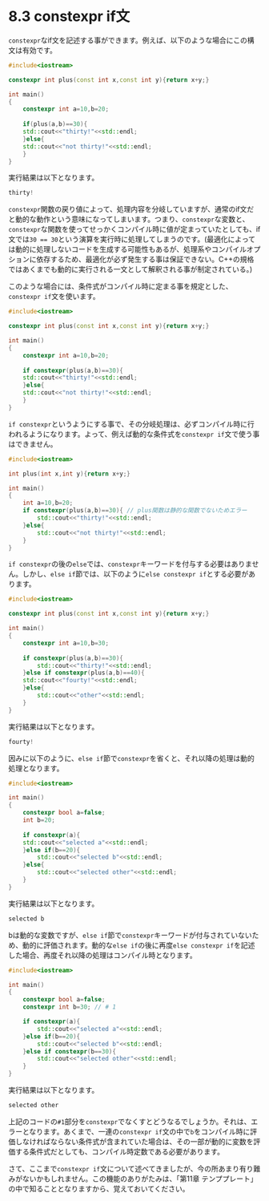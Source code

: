 # 8.3 constexpr if文

`constexpr`なif文を記述する事ができます。例えば、以下のような場合にこの構文は有効です。
```cpp
#include<iostream>

constexpr int plus(const int x,const int y){return x+y;}

int main()
{
    constexpr int a=10,b=20;
	
    if(plus(a,b)==30){
	std::cout<<"thirty!"<<std::endl;
    }else{
	std::cout<<"not thirty!"<<std::endl;
    }
}
```
実行結果は以下となります。
```cpp
thirty!
```
`constexpr`関数の戻り値によって、処理内容を分岐していますが、通常のif文だと動的な動作という意味になってしまいます。つまり、`constexpr`な変数と、`constexpr`な関数を使ってせっかくコンパイル時に値が定まっていたとしても、if文では`30 == 30`という演算を実行時に処理してしまうのです。(最適化によっては動的に処理しないコードを生成する可能性もあるが、処理系やコンパイルオプションに依存するため、最適化が必ず発生する事は保証できない。C++の規格ではあくまでも動的に実行される一文として解釈される事が制定されている。)

このような場合には、条件式がコンパイル時に定まる事を規定とした、`constexpr if`文を使います。
```cpp
#include<iostream>

constexpr int plus(const int x,const int y){return x+y;}

int main()
{
    constexpr int a=10,b=20;
	
    if constexpr(plus(a,b)==30){
	std::cout<<"thirty!"<<std::endl;
    }else{
	std::cout<<"not thirty!"<<std::endl;
    }
}
```
`if constexpr`というようにする事で、その分岐処理は、必ずコンパイル時に行われるようになります。よって、例えば動的な条件式を`constexpr if`文で使う事はできません。
```cpp
#include<iostream>

int plus(int x,int y){return x+y;}

int main()
{
    int a=10,b=20;
    if constexpr(plus(a,b)==30){ // plus関数は静的な関数でないためエラー
        std::cout<<"thirty!"<<std::endl;
    }else{
        std::cout<<"not thirty!"<<std::endl;
    }
}
```
`if constexpr`の後の`else`では、`constexpr`キーワードを付与する必要はありません。しかし、`else if`節では、以下のように`else constexpr if`とする必要があります。
```cpp
#include<iostream>

constexpr int plus(const int x,const int y){return x+y;}

int main()
{
    constexpr int a=10,b=30;
	
    if constexpr(plus(a,b)==30){
        std::cout<<"thirty!"<<std::endl;
    }else if constexpr(plus(a,b)==40){
	std::cout<<"fourty!"<<std::endl;
    }else{
        std::cout<<"other"<<std::endl;
    }
}
```
実行結果は以下となります。
```cpp
fourty!
```
因みに以下のように、`else if`節で`constexpr`を省くと、それ以降の処理は動的処理となります。
```cpp
#include<iostream>

int main()
{
    constexpr bool a=false;
    int b=20;
    
    if constexpr(a){
	std::cout<<"selected a"<<std::endl;
    }else if(b==20){
        std::cout<<"selected b"<<std::endl;
    }else{
        std::cout<<"selected other"<<std::endl;
    }
}
```
実行結果は以下となります。
```cpp
selected b
```
bは動的な変数ですが、`else if`節で`constexpr`キーワードが付与されていないため、動的に評価されます。動的な`else if`の後に再度`else constexpr if`を記述した場合、再度それ以降の処理はコンパイル時となります。
```cpp
#include<iostream>

int main()
{
    constexpr bool a=false;
    constexpr int b=30; // # 1

    if constexpr(a){
        std::cout<<"selected a"<<std::endl;
    }else if(b==20){
        std::cout<<"selected b"<<std::endl;
    }else if constexpr(b==30){
        std::cout<<"selected other"<<std::endl;
    }
}
```
実行結果は以下となります。
```cpp
selected other
```
上記のコードの`#1`部分を`constexpr`でなくすとどうなるでしょうか。それは、エラーとなります。あくまで、一連の`constexpr if`文の中で`b`をコンパイル時に評価しなければならない条件式が含まれていた場合は、その一部が動的に変数を評価する条件式だとしても、コンパイル時定数である必要があります。

さて、ここまで`constexpr if`文について述べてきましたが、今の所あまり有り難みがないかもしれません。この機能のありがたみは、「第11章 テンププレート」の中で知ることとなりますから、覚えておいてください。
